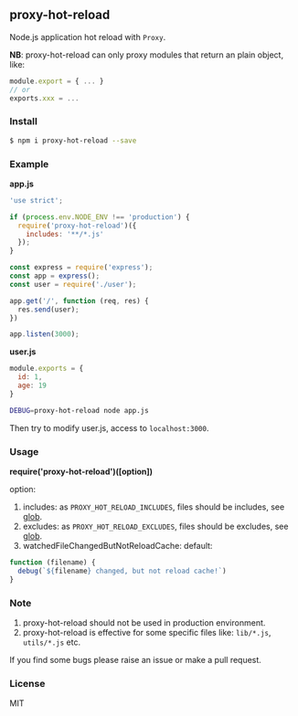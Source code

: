 ## proxy-hot-reload

Node.js application hot reload with `Proxy`.

**NB**: proxy-hot-reload can only proxy modules that return an plain object, like:

```js
module.export = { ... }
// or
exports.xxx = ...
```

### Install

```sh
$ npm i proxy-hot-reload --save
```

### Example

**app.js**

```js
'use strict';

if (process.env.NODE_ENV !== 'production') {
  require('proxy-hot-reload')({
    includes: '**/*.js'
  });
}

const express = require('express');
const app = express();
const user = require('./user');

app.get('/', function (req, res) {
  res.send(user);
})

app.listen(3000);
```

**user.js**

```js
module.exports = {
  id: 1,
  age: 19
}
```

```sh
DEBUG=proxy-hot-reload node app.js
```

Then try to modify user.js, access to `localhost:3000`.

### Usage

**require('proxy-hot-reload')([option])**

option:

1. includes: as `PROXY_HOT_RELOAD_INCLUDES`, files should be includes, see [glob](https://github.com/isaacs/node-glob).
2. excludes: as `PROXY_HOT_RELOAD_EXCLUDES`, files should be excludes, see [glob](https://github.com/isaacs/node-glob).
3. watchedFileChangedButNotReloadCache: default:

```js
function (filename) {
  debug(`${filename} changed, but not reload cache!`)
}
```

### Note

1. proxy-hot-reload should not be used in production environment.
2. proxy-hot-reload is effective for some specific files like: `lib/*.js`, `utils/*.js` etc.

If you find some bugs please raise an issue or make a pull request.

### License

MIT
